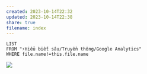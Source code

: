 ```yaml
---
created: 2023-10-14T22:32
updated: 2023-10-14T22:38
share: true
filename: index
---
```

```dataview
LIST
FROM "⚡Hiểu biết sâu/Truyền thông/Google Analytics" 
WHERE file.name!=this.file.name
```
![](https://youtu.be/S2_IkFRieM0?si=-ORjgxbYdzuegQN4) 